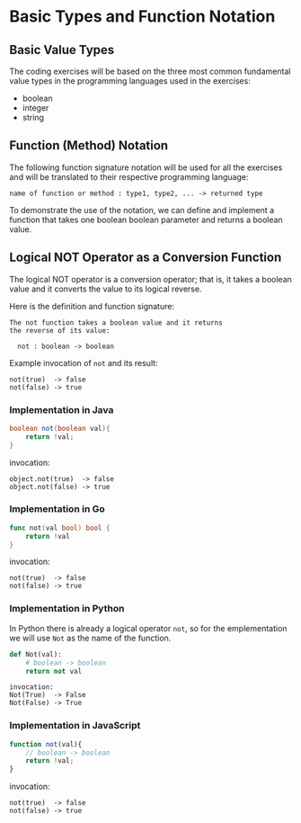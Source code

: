# Basic Types and Function Notation

## Basic Value Types 
The coding exercises will be based on the three most common fundamental value types in the programming languages used in the 
exercises: 

* boolean
* integer
* string

## Function (Method) Notation
The following function signature notation will be used for all the exercises and will be translated to their respective 
programming language:

```
name of function or method : type1, type2, ... -> returned type
```

To demonstrate the use of the notation, we can define and implement a function that takes one boolean boolean parameter and 
returns a boolean value.

## Logical NOT Operator as a Conversion Function 
The logical NOT operator is a conversion operator; that is, it takes a boolean value and it converts the value to its logical 
reverse.

Here is the definition and function signature:

```
The not function takes a boolean value and it returns
the reverse of its value:

  not : boolean -> boolean
```

Example invocation of `not` and its result:
```
not(true)  -> false
not(false) -> true
```

### Implementation in Java

```java
boolean not(boolean val){
    return !val;
}
```
invocation:
```
object.not(true)  -> false
object.not(false) -> true
```

### Implementation in Go 

```go
func not(val bool) bool {
    return !val
}
```
invocation:
```
not(true)  -> false
not(false) -> true
```

### Implementation in Python 

In Python there is already a logical operator `not`, so for the emplementation we will use `Not` as the name of the function.

```python
def Not(val):
    # boolean -> boolean
    return not val
```
```
invocation:
Not(True)  -> False
Not(False) -> True
```

### Implementation in JavaScript 

```javascript
function not(val){
    // boolean -> boolean
    return !val;
}
```
invocation:
```
not(true)  -> false
not(false) -> true
```
